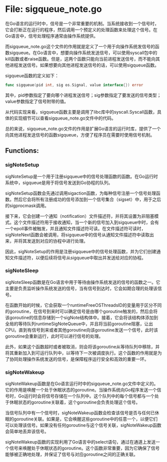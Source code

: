 # File: sigqueue_note.go

在Go语言的运行时中，信号是一个非常重要的机制。当系统接收到一个信号时，它会打断正在运行的程序，然后调用一个预定义的处理函数来处理这个信号。在Go语言中，信号处理程序通常由操作系统提供。

而sigqueue_note.go这个文件的作用就是定义了一个用于向操作系统发信号的函数sigqueue。在Go语言中，想要向操作系统发送信号，可以使用syscall包中的kill函数或者raise函数。但是，这两个函数只能向当前进程发送信号，而不能向其他进程发送信号。如果想要向其他进程发送信号的话，可以使用sigqueue函数。

sigqueue函数的定义如下：

```go
func sigqueue(pid int, sig os.Signal, value interface{}) error
```

其中，pid参数指定了要向哪个进程发送信号；sig参数指定了要发送的信号类型；value参数指定了信号附带的值。

从代码实现来看，sigqueue函数主要是调用了libc库中的syscall.Syscall函数，具体的实现细节可以查看sigqueue_note.go文件中的代码。

总的来说，sigqueue_note.go文件的作用是扩展Go语言的运行时库，提供了一个向其他进程发送信号的函数sigqueue，方便了程序员在需要时使用信号机制。

## Functions:

### sigNoteSetup

sigNoteSetup是一个用于注册sigqueue中的信号处理函数的函数。在Go运行时系统中，sigqueue是用于将信号发送到Go协程的队列。

sigNoteSetup函数会先通过调用sigaction函数，为每种信号注册一个信号处理函数。然后它会将所有注册成功的信号添加到一个信号集合（sigset）中，用于之后的sigprocmask调用。

接下来，它会创建一个通知（notification）文件描述符，并将其设置为非阻塞模式。这个文件描述符用于接收通知，当一个新的信号加入到sigqueue中时，会有一个epoll事件被触发，并且通知文件描述符可读。在文件描述符可读时，sigNoteNext函数会被调用，将sigqueue中的信号从通知文件描述符中读取出来，并将其发送到对应的协程中进行处理。

因此，sigNoteSetup的作用是注册sigqueue中的信号处理函数，并为它们创建通知文件描述符，以便后续将信号从sigqueue中取出并发送给对应的协程。



### sigNoteSleep

sigNoteSleep函数是在Go语言中用于等待由操作系统发送的信号的函数之一。它主要是负责监听操作系统发送的信号，当有信号到达时，它会如期合理的处理该信号。

在函数开始的时候，它会获取一个runtimeFreeOSThreadsID的变量用于区分不同的goroutine，在信号到来时可以确定信号是由哪个goroutine触发的，然后会将该goroutine的信息存储到一个sigNote结构体中。接着，它会将该结构体添加到全局的等待队列runtimeSigNoteQueue中，并且将当前goroutine阻塞，让出CPU。直到有信号到来或者其他goroutine向该goroutine发送一个信号，此时该goroutine会重新运行，此时可以进行信号的处理。

此外，如果这个函数超时或者被取消，则会将该goroutine从等待队列中移除，并将其重新加入到可运行队列中，以等待下一次被调度执行。这个函数的作用就是为了协同处理操作系统发送的信号，是保障程序运行安全和高效的重要一环。



### sigNoteWakeup

sigNoteWakeup函数是在Go语言运行时中的sigqueue_note.go文件中定义的。它的作用是唤醒一个处于休眠状态的goroutine。当操作系统向Go程序发送一个信号时，Go运行时会将信号存储在一个队列中。这个队列中的每个信号都与一个处于休眠状态的goroutine关联着，这个goroutine会负责处理这个信号。

当信号队列中有一个信号时，sigNoteWakeup函数会检查该信号是否与任何已休眠的goroutine关联。如果是，它会唤醒这些goroutine中的任意一个，以便它们可以处理该信号。如果没有任何goroutine与这个信号关联，sigNoteWakeup函数会简单地丢弃该信号。

sigNoteWakeup函数的实现利用了Go语言中的select语句，通过在通道上发送一个信号来唤醒处于休眠状态的goroutine。这个函数非常重要，因为它确保了信号能够被正确地处理，并保证了信号与对应goroutine之间的正确关联。



